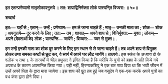 **इत एतान्प्रणेष्यामो मातृशोकापनुत्तये ।** **तत: शापाद्विनिर्मक्ता लोकं यास्यनि्त विज्वरा: ॥ ५०॥** 

**शब्दार्थ** 

**इत:—** **यहाँ से** **; एतान्—** **उन्हें** **; प्रणेष्याम:—** **हम ले जाना चाहते हैं** **; मातृ—** **उनकी माता का** **; शोक—** **शोक** **; अपनुत्तये—** **दूर करने** **के लिए** **; तत:—** **तब** **; शापात्—** **अपने शाप से** **; विनिर्मुक्ता:—** **मुक्त** **; लोकम्—** **अपने (देवताओं के) लोक** **; यास्यन्ति—** **जायेंगे** **;** **विज्वरा:—** **ज्वर से मुक्त।** **.** 

**हम उन्हें इनकी माता का शोक दूर करने के लिए इस स्थान से ले जाना चाहते हैं। तब अपने** **शाप से विमुक्त होकर तथा समस्त कष्टों से छूट कर, वे स्वर्ग में अपने घर लौट जायेंगे।** **तात्पर्य :** इस स्कंध के अध्याय दो के श्लोक ५ तथा ८ के तात्पर्यों में श्रील प्रभुपाद ने इंगित किया है कि मरीचि के पुत्रों को ब्रह्मा के प्रति किये गये अपराध के कारण अपमानित किया गया। यही नहीं, हिरण्यकशिपु ने एक बार श्राप दिया था कि भावी जीवन में उन्हें अपने पिता के द्वारा मारा जायेगा। इस शाप की पूॢत तब हुई जब वसुदेव ने एक-एक करके अपने पुत्रों का वध कंस द्वारा होने दिया।  